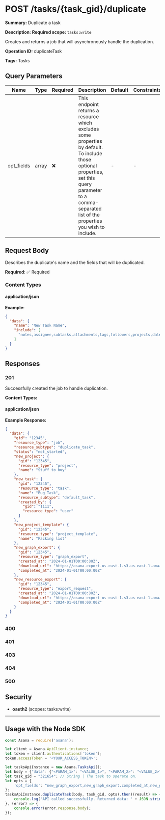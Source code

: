 # POST /tasks/{task_gid}/duplicate

**Summary:** Duplicate a task

**Description:** <b>Required scope: </b><code>tasks:write</code>

Creates and returns a job that will asynchronously handle the duplication.

**Operation ID:** duplicateTask

**Tags:** Tasks

## Query Parameters

| Name | Type | Required | Description | Default | Constraints |
|------|------|----------|-------------|---------|-------------|
| opt_fields | array | ❌ | This endpoint returns a resource which excludes some properties by default. To include those optional properties, set this query parameter to a comma-separated list of the properties you wish to include. | - | - |

## Request Body

Describes the duplicate's name and the fields that will be duplicated.

**Required:** ✅ Required

### Content Types

#### application/json

**Example:**

```json
{
  "data": {
    "name": "New Task Name",
    "include": [
      "notes,assignee,subtasks,attachments,tags,followers,projects,dates,dependencies,parent"
    ]
  }
}
```

## Responses

### 201

Successfully created the job to handle duplication.

**Content Types:**

#### application/json

**Example Response:**

```json
{
  "data": {
    "gid": "12345",
    "resource_type": "job",
    "resource_subtype": "duplicate_task",
    "status": "not_started",
    "new_project": {
      "gid": "12345",
      "resource_type": "project",
      "name": "Stuff to buy"
    },
    "new_task": {
      "gid": "12345",
      "resource_type": "task",
      "name": "Bug Task",
      "resource_subtype": "default_task",
      "created_by": {
        "gid": "1111",
        "resource_type": "user"
      }
    },
    "new_project_template": {
      "gid": "12345",
      "resource_type": "project_template",
      "name": "Packing list"
    },
    "new_graph_export": {
      "gid": "12345",
      "resource_type": "graph_export",
      "created_at": "2024-01-01T00:00:00Z",
      "download_url": "https://asana-export-us-east-1.s3.us-east-1.amazonaws.com/2563645399633793/domain_export/7588024658887731/download/ domain_export_2563645399633793_7588024658887731_2023018-201726.json.gz?X-Amz-Algorithm=AWS4-HMAC-SHA256& X-Amz-Content-Sha256=xxxxxxxx&X-Amz-Date=xxxxxxxx&X-Amz-Expires=300&X-Amz-Security-Token=xxxxxxxx& X-Amz-Signature=xxxxxxxx&X-Amz-SignedHeaders=host&x-id=GetObject#_=_",
      "completed_at": "2024-01-01T00:00:00Z"
    },
    "new_resource_export": {
      "gid": "12345",
      "resource_type": "export_request",
      "created_at": "2024-01-01T00:00:00Z",
      "download_url": "https://asana-export-us-east-1.s3.us-east-1.amazonaws.com/2563645399633793/object_export/7588024658887731/download/ object_export_2563645399633793_7588024658887731_2023018-201726.jsonl.gz?X-Amz-Algorithm=AWS4-HMAC-SHA256& X-Amz-Credential=xxxxxxxx&X-Amz-Date=xxxxxxxx&X-Amz-Expires=300&X-Amz-Security-Token=xxxxxxxx& X-Amz-Signature=xxxxxxxx&X-Amz-SignedHeaders=host",
      "completed_at": "2024-01-01T00:00:00Z"
    }
  }
}
```

### 400
<reference>

### 401
<reference>

### 403
<reference>

### 404
<reference>

### 500
<reference>

## Security

- **oauth2** (scopes: tasks:write)


---

## Usage with the Node SDK

```javascript
const Asana = require('asana');

let client = Asana.ApiClient.instance;
let token = client.authentications['token'];
token.accessToken = '<YOUR_ACCESS_TOKEN>';

let tasksApiInstance = new Asana.TasksApi();
let body = {"data": {"<PARAM_1>": "<VALUE_1>", "<PARAM_2>": "<VALUE_2>",}}; // Object | Describes the duplicate's name and the fields that will be duplicated.
let task_gid = "321654"; // String | The task to operate on.
let opts = { 
    'opt_fields': "new_graph_export,new_graph_export.completed_at,new_graph_export.created_at,new_graph_export.download_url,new_project,new_project.name,new_project_template,new_project_template.name,new_resource_export,new_resource_export.completed_at,new_resource_export.created_at,new_resource_export.download_url,new_task,new_task.created_by,new_task.name,new_task.resource_subtype,resource_subtype,status"
};
tasksApiInstance.duplicateTask(body, task_gid, opts).then((result) => {
    console.log('API called successfully. Returned data: ' + JSON.stringify(result.data, null, 2));
}, (error) => {
    console.error(error.response.body);
});

```